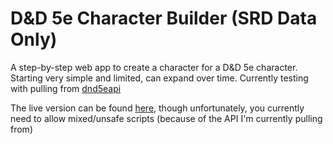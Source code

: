# D&amp;D 5e Character Builder (SRD Data Only)

A step-by-step web app to create a character for a D&D 5e character. Starting very simple and limited, can expand over time.
Currently testing with pulling from [dnd5eapi](http://www.dnd5eapi.co/)

The live version can be found [here](https://fathomless-bastion-99529.herokuapp.com/), though unfortunately, you currently need to allow mixed/unsafe scripts (because of the API I'm currently pulling from)
